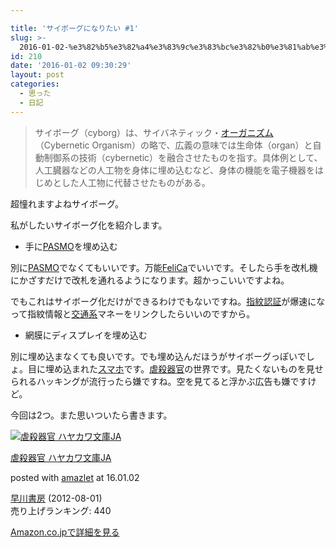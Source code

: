 ```yaml
---

title: 'サイボーグになりたい #1'
slug: >-
  2016-01-02-%e3%82%b5%e3%82%a4%e3%83%9c%e3%83%bc%e3%82%b0%e3%81%ab%e3%81%aa%e3%82%8a%e3%81%9f%e3%81%84-1
id: 210
date: '2016-01-02 09:30:29'
layout: post
categories:
  - 思った
  - 日記
---
```


> サイボーグ（cyborg）は、サイバネティック・[オーガニズム](http://d.hatena.ne.jp/keyword/%A5%AA%A1%BC%A5%AC%A5%CB%A5%BA%A5%E0)（Cybernetic Organism）の略で、広義の意味では生命体（organ）と自動制御系の技術（cybernetic）を融合させたものを指す。具体例として、人工臓器などの人工物を身体に埋め込むなど、身体の機能を電子機器をはじめとした人工物に代替させたものがある。

超憧れますよねサイボーグ。

私がしたいサイボーグ化を紹介します。

*   手に[PASMO](http://d.hatena.ne.jp/keyword/PASMO)を埋め込む  

別に[PASMO](http://d.hatena.ne.jp/keyword/PASMO)でなくてもいいです。万能[FeliCa](http://d.hatena.ne.jp/keyword/FeliCa)でいいです。そしたら手を改札機にかざすだけで改札を通れるようになります。超かっこいいですよね。

でもこれはサイボーグ化だけができるわけでもないですね。[指紋認証](http://d.hatena.ne.jp/keyword/%BB%D8%CC%E6%C7%A7%BE%DA)が爆速になって指紋情報と[交通系](http://d.hatena.ne.jp/keyword/%B8%F2%C4%CC%B7%CF)マネーをリンクしたらいいのですから。

*   網膜にディスプレイを埋め込む

別に埋め込まなくても良いです。でも埋め込んだほうがサイボーグっぽいでしょ。目に埋め込まれた[スマホ](http://d.hatena.ne.jp/keyword/%A5%B9%A5%DE%A5%DB)です。[虐殺器官](http://www.amazon.co.jp/dp/B009DEMA02/ref=dp-kindle-redirect?_encoding=UTF8&btkr=1)の世界です。見たくないものを見せられるハッキングが流行ったら嫌ですね。空を見てると浮かぶ広告も嫌ですけど。

今回は2つ。また思いついたら書きます。



[![虐殺器官 ハヤカワ文庫JA](https://cdn-ak.f.st-hatena.com/images/fotolife/p/peipeipe/20190702/20190702230636.jpg)](http://www.amazon.co.jp/exec/obidos/ASIN/B009DEMA02/peipeipe-22/ref=nosim/)



[虐殺器官 ハヤカワ文庫JA](http://www.amazon.co.jp/exec/obidos/ASIN/B009DEMA02/peipeipe-22/ref=nosim/)

posted with [amazlet](http://www.amazlet.com/ "amazlet") at 16.01.02



[早川書房](http://d.hatena.ne.jp/keyword/%C1%E1%C0%EE%BD%F1%CB%BC) (2012-08-01)  
売り上げランキング: 440  




[Amazon.co.jpで詳細を見る](http://www.amazon.co.jp/exec/obidos/ASIN/B009DEMA02/peipeipe-22/ref=nosim/)





